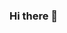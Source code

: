 ### Hi there 👋

<!--
**cblystone67/cblystone67** is a ✨ _special_ ✨ repository because its `README.md` (this file) appears on your GitHub profile.

Here are some ideas to get you started:

- 🔭 I’m currently working on continuing to develop my skills as a software engineer.
- 🌱 I’m currently learning C#, JavaScript, Python, React, Django, MongoDB, PostgreSQL.
- 👯 I’m looking to collaborate on projects that help to cause systemic change and growth.
- 🤔 I’m looking for help with finding work and support for developing my craft.
- 💬 Ask me about my journey to becoming a software engineer and how I got to this point.
- 📫 How to reach me: @https://www.linkedin.com/in/christopher-blystone-3457a2252/
- 😄 Pronouns: He/Him
- ⚡ Fun fact: I cry at any type of emotional content on tv, movie, play, or story.
-->
